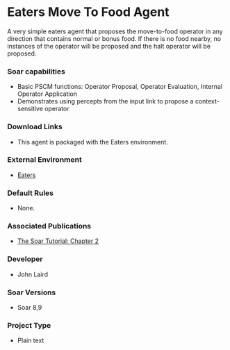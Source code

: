 # Eaters Move To Food Agent #
A very simple eaters agent that proposes the move-to-food operator in any direction that contains normal or bonus food.  If there is no food nearby, no instances of the operator will be proposed and the halt operator will be proposed.

### Soar capabilities ###
  * Basic PSCM functions: Operator Proposal, Operator Evaluation, Internal Operator Application
  * Demonstrates using percepts from the input link to propose a context-sensitive operator

### Download Links ###
  * This agent is packaged with the Eaters environment.

### External Environment ###
  * [Eaters](Domains_Eaters.md)

### Default Rules ###
  * None.

### Associated Publications ###
  * [The Soar Tutorial: Chapter 2](http://web.eecs.umich.edu/~soar/downloads/Documentation/SoarTutorial/Soar%20Tutorial%20Part%202.pdf)

### Developer ###
  * John Laird

### Soar Versions ###
  * Soar 8,9

### Project Type ###
  * Plain text